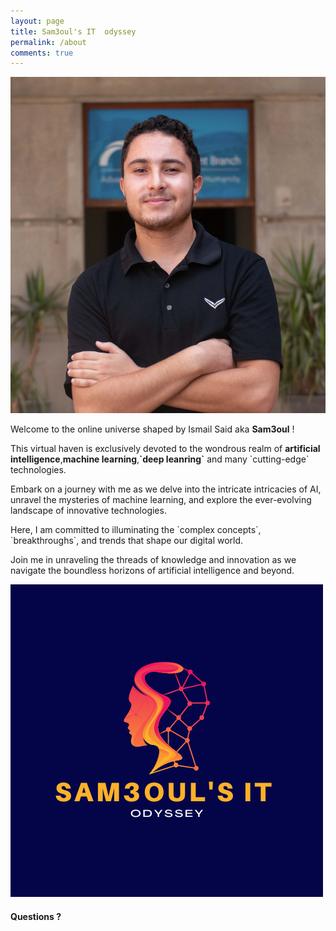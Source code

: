```yaml
---
layout: page
title: Sam3oul's IT  odyssey
permalink: /about
comments: true
---
```


<div class="row justify-content-between">
<div class="col-md-8 pr-5">

<p class="mb-5"><img class="shadow-lg" src="/assets/images/ismail2.jpg" alt="Sam3oul's website" /></p>

<p> Welcome to  the  online universe shaped by Ismail Said aka <b>Sam3oul</b> ! </p>

<p>This virtual haven is exclusively devoted to the wondrous realm of <b>artificial intelligence</b>,<b>machine learning</b>,<b>`deep leanring`</b> and many `cutting-edge` technologies. </p>
 
<p>Embark on a journey with me as we delve into the intricate intricacies of AI, unravel the mysteries of machine learning, and explore the ever-evolving landscape of innovative technologies. </p>
 
<p>Here, I am committed to illuminating the `complex concepts`, `breakthroughs`, and trends that shape our digital world. </p>
  
<p>Join me in unraveling the threads of knowledge and innovation as we navigate the boundless horizons of artificial intelligence and beyond. </p>


<p class="mb-5"><img class="shadow-lg" src="/assets/images/log.png" alt="Sam3oul's website" /></p>

<h4>Questions ?</h4>


</div>

<div class="col-md-4">

<div class="sticky-top sticky-top-80">
</div>
</div>
</div>
